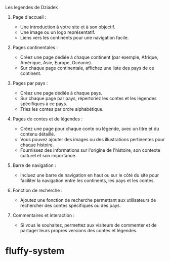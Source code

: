 Les legendes de Dziadek

1. Page d'accueil :
   - Une introduction à votre site et à son objectif.
   - Une image ou un logo représentatif.
   - Liens vers les continents pour une navigation facile.

2. Pages continentales :
   - Créez une page dédiée à chaque continent (par exemple, Afrique, Amérique, Asie, Europe, Océanie).
   - Sur chaque page continentale, affichez une liste des pays de ce continent.

3. Pages par pays :
   - Créez une page dédiée à chaque pays.
   - Sur chaque page par pays, répertoriez les contes et les légendes spécifiques à ce pays.
   - Triez les contes par ordre alphabétique.

4. Pages de contes et de légendes :
   - Créez une page pour chaque conte ou légende, avec un titre et du contenu détaillé.
   - Vous pouvez ajouter des images ou des illustrations pertinentes pour chaque histoire.
   - Fournissez des informations sur l'origine de l'histoire, son contexte culturel et son importance.

5. Barre de navigation :
   - Incluez une barre de navigation en haut ou sur le côté du site pour faciliter la navigation entre les continents, les pays et les contes.


6. Fonction de recherche :
   - Ajoutez une fonction de recherche permettant aux utilisateurs de rechercher des contes spécifiques ou des pays.

7. Commentaires et interaction :
   - Si vous le souhaitez, permettez aux visiteurs de commenter et de partager leurs propres versions des contes et légendes.
# fluffy-system
